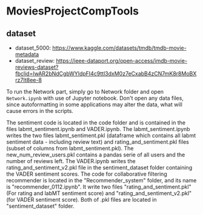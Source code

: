 # MoviesProjectCompTools
## dataset
- dataset_5000: https://www.kaggle.com/datasets/tmdb/tmdb-movie-metadata
- dataset_review: https://ieee-dataport.org/open-access/imdb-movie-reviews-dataset?fbclid=IwAR2bNdCgbWYldpFI4c9ttl3dxM0z7eCxabB4zCN7mK8r8MoBXrz7It8ee-8

To run the Network part, simply go to Network folder and open ```Network.ipynb``` with use of Jupyter notebook. Don't open any data files, since autoformatting in some applications may alter the data, what will cause errors in the scripts.

<Sentiment>
The sentiment code is located in the code folder and is contained in the files labmt_sentiment.ipynb and VADER.ipynb. The labmt_sentiment.ipynb writes the two files labmt_sentiment.pkl (dataframe which contains all labmt sentiment data - including review text) and rating_and_sentiment.pkl files (subset of columns from labmt_sentiment.pkl). The new_num_review_users.pkl contains a pandas serie of all users and the number of reviews left. 
The VADER.ipynb writes the rating_and_sentiment_v2.pkl  file in the sentiment_dataset folder containing the  VADER sentiment scores.

<Collaborative Filtering>
The code for collaborative filtering recommender is located in the "Recommender_system" folder, and its name is "recommender_0112.ipynb". It write two files "rating_and_sentiment.pkl"(For rating and labMT sentiment score) and "rating_and_sentiment_v2.pkl"(for VADER sentiment score). Both of .pkl files are located in "sentiment_dataset" folder.
